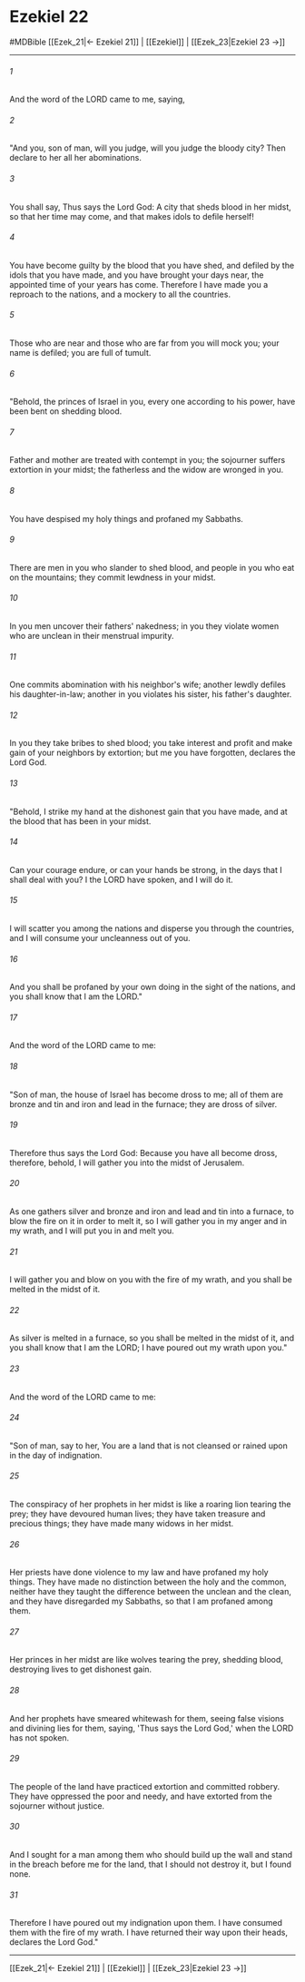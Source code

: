 # Ezekiel 22
#MDBible
[[Ezek_21|← Ezekiel 21]] | [[Ezekiel]] | [[Ezek_23|Ezekiel 23 →]]

***

###### 1 

And the word of the LORD came to me, saying, 

###### 2 

"And you, son of man, will you judge, will you judge the bloody city? Then declare to her all her abominations. 

###### 3 

You shall say, Thus says the Lord God: A city that sheds blood in her midst, so that her time may come, and that makes idols to defile herself! 

###### 4 

You have become guilty by the blood that you have shed, and defiled by the idols that you have made, and you have brought your days near, the appointed time of your years has come. Therefore I have made you a reproach to the nations, and a mockery to all the countries. 

###### 5 

Those who are near and those who are far from you will mock you; your name is defiled; you are full of tumult. 

###### 6 

"Behold, the princes of Israel in you, every one according to his power, have been bent on shedding blood. 

###### 7 

Father and mother are treated with contempt in you; the sojourner suffers extortion in your midst; the fatherless and the widow are wronged in you. 

###### 8 

You have despised my holy things and profaned my Sabbaths. 

###### 9 

There are men in you who slander to shed blood, and people in you who eat on the mountains; they commit lewdness in your midst. 

###### 10 

In you men uncover their fathers' nakedness; in you they violate women who are unclean in their menstrual impurity. 

###### 11 

One commits abomination with his neighbor's wife; another lewdly defiles his daughter-in-law; another in you violates his sister, his father's daughter. 

###### 12 

In you they take bribes to shed blood; you take interest and profit and make gain of your neighbors by extortion; but me you have forgotten, declares the Lord God. 

###### 13 

"Behold, I strike my hand at the dishonest gain that you have made, and at the blood that has been in your midst. 

###### 14 

Can your courage endure, or can your hands be strong, in the days that I shall deal with you? I the LORD have spoken, and I will do it. 

###### 15 

I will scatter you among the nations and disperse you through the countries, and I will consume your uncleanness out of you. 

###### 16 

And you shall be profaned by your own doing in the sight of the nations, and you shall know that I am the LORD." 

###### 17 

And the word of the LORD came to me: 

###### 18 

"Son of man, the house of Israel has become dross to me; all of them are bronze and tin and iron and lead in the furnace; they are dross of silver. 

###### 19 

Therefore thus says the Lord God: Because you have all become dross, therefore, behold, I will gather you into the midst of Jerusalem. 

###### 20 

As one gathers silver and bronze and iron and lead and tin into a furnace, to blow the fire on it in order to melt it, so I will gather you in my anger and in my wrath, and I will put you in and melt you. 

###### 21 

I will gather you and blow on you with the fire of my wrath, and you shall be melted in the midst of it. 

###### 22 

As silver is melted in a furnace, so you shall be melted in the midst of it, and you shall know that I am the LORD; I have poured out my wrath upon you." 

###### 23 

And the word of the LORD came to me: 

###### 24 

"Son of man, say to her, You are a land that is not cleansed or rained upon in the day of indignation. 

###### 25 

The conspiracy of her prophets in her midst is like a roaring lion tearing the prey; they have devoured human lives; they have taken treasure and precious things; they have made many widows in her midst. 

###### 26 

Her priests have done violence to my law and have profaned my holy things. They have made no distinction between the holy and the common, neither have they taught the difference between the unclean and the clean, and they have disregarded my Sabbaths, so that I am profaned among them. 

###### 27 

Her princes in her midst are like wolves tearing the prey, shedding blood, destroying lives to get dishonest gain. 

###### 28 

And her prophets have smeared whitewash for them, seeing false visions and divining lies for them, saying, 'Thus says the Lord God,' when the LORD has not spoken. 

###### 29 

The people of the land have practiced extortion and committed robbery. They have oppressed the poor and needy, and have extorted from the sojourner without justice. 

###### 30 

And I sought for a man among them who should build up the wall and stand in the breach before me for the land, that I should not destroy it, but I found none. 

###### 31 

Therefore I have poured out my indignation upon them. I have consumed them with the fire of my wrath. I have returned their way upon their heads, declares the Lord God." 

***

[[Ezek_21|← Ezekiel 21]] | [[Ezekiel]] | [[Ezek_23|Ezekiel 23 →]]

